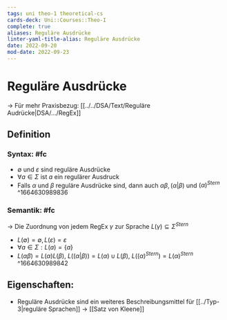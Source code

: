 ```yaml
---
tags: uni theo-1 theoretical-cs
cards-deck: Uni::Courses::Theo-I
complete: true
aliases: Reguläre Ausdrücke
linter-yaml-title-alias: Reguläre Ausdrücke
date: 2022-09-20
mod-date: 2022-09-23
---
```


# Reguläre Ausdrücke
-> Für mehr Praxisbezug: [[../../DSA/Text/Reguläre Audrücke|DSA/.../RegEx]]

## Definition

### Syntax: #fc
- $\emptyset$ und $\varepsilon$ sind reguläre Ausdrücke
- $\forall a\in \Sigma$ ist $a$ ein regulärer Ausdruck
- Falls $\alpha$ und $\beta$ reguläre Ausdrücke sind, dann auch $\alpha\beta,(\alpha|\beta)$ und $(\alpha)^{Stern}$
^1664630989836

### Semantik: #fc
-> Die Zuordnung von jedem RegEx $\gamma$ zur Sprache $L(\gamma)\subseteq\Sigma^{Stern}$
- $L(\emptyset)=\emptyset,L(\varepsilon)=\varepsilon$
- $\forall a\in\Sigma:L(a)=\{a\}$
- $L(\alpha\beta)=L(\alpha)L(\beta),~L((\alpha|\beta))=L(\alpha)\cup L(\beta),~L((\alpha)^{Stern})=L(\alpha)^{Stern}$
^1664630989842

## Eigenschaften:
- Reguläre Ausdrücke sind ein weiteres Beschreibungsmittel für [[../Typ-3|reguläre Sprachen]]
	-> [[Satz von Kleene]]
